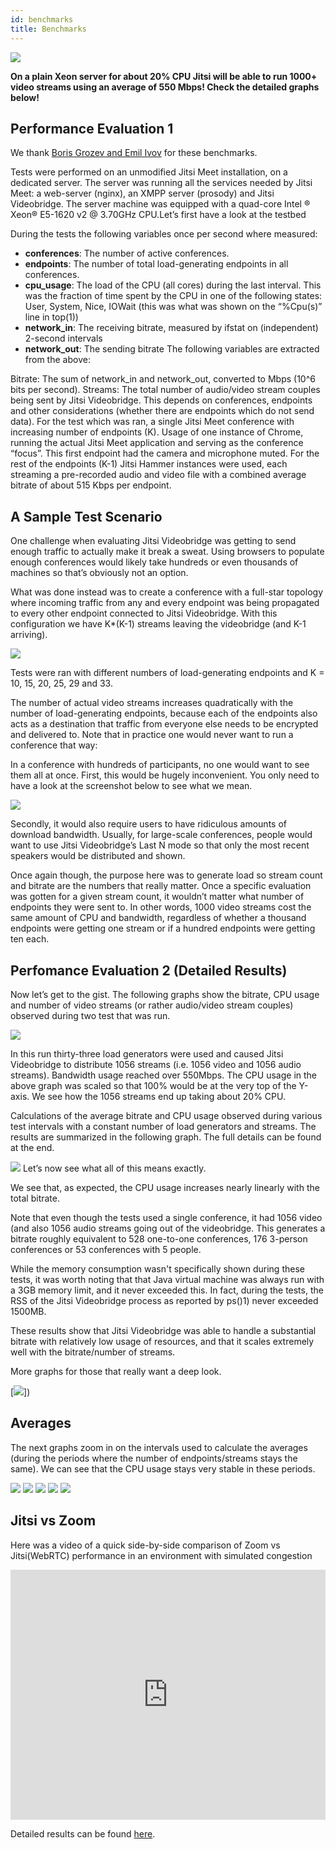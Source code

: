 ```yaml
---
id: benchmarks
title: Benchmarks
---
```


[<img src="/img/bench.png"></img>]()

**On a plain Xeon server for about 20% CPU Jitsi will be able to run 1000+ video streams using an average of 550 Mbps! Check the detailed graphs below!**

## Performance Evaluation 1

We thank [Boris Grozev and Emil Ivov]() for these benchmarks.

Tests were performed on an unmodified Jitsi Meet installation, on a dedicated server. The server was running all the services needed by Jitsi Meet: a web-server (nginx), an XMPP server (prosody) and Jitsi Videobridge. The server machine was equipped with a quad-core Intel ® Xeon® E5-1620 v2 @ 3.70GHz CPU.Let’s first have a look at the testbed

During the tests the following variables once per second where measured:

- **conferences**: The number of active conferences.
- **endpoints**: The number of total load-generating endpoints in all conferences.
- **cpu_usage**: The load of the CPU (all cores) during the last interval. This was the fraction of time spent by the CPU in one of the following states: User, System, Nice, IOWait (this was what was shown on the “%Cpu(s)” line in top(1))
- **network_in**: The receiving bitrate, measured by ifstat on (independent) 2-second intervals
- **network_out**: The sending bitrate
  The following variables are extracted from the above:

Bitrate: The sum of network_in and network_out, converted to Mbps (10^6 bits per second).
Streams: The total number of audio/video stream couples being sent by Jitsi Videobridge. This depends on conferences, endpoints and other considerations (whether there are endpoints which do not send data).
For the test which was ran, a single Jitsi Meet conference with increasing number of endpoints (K). Usage of one instance of Chrome, running the actual Jitsi Meet application and serving as the conference “focus”. This first endpoint had the camera and microphone muted. For the rest of the endpoints (K-1) Jitsi Hammer instances were used, each streaming a pre-recorded audio and video file with a combined average bitrate of about 515 Kbps per endpoint.

## A Sample Test Scenario

One challenge when evaluating Jitsi Videobridge was getting to send enough traffic to actually make it break a sweat. Using browsers to populate enough conferences would likely take hundreds or even thousands of machines so that’s obviously not an option.

What was done instead was to create a conference with a full-star topology where incoming traffic from any and every endpoint was being propagated to every other endpoint connected to Jitsi Videobridge. With this configuration we have K\*(K-1) streams leaving the videobridge (and K-1 arriving).

[<img src="https://desktop.jitsi.org/wiki/pub/jvb-eval-topology.png"></img>]()

Tests were ran with different numbers of load-generating endpoints and K = 10, 15, 20, 25, 29 and 33.

The number of actual video streams increases quadratically with the number of load-generating endpoints, because each of the endpoints also acts as a destination that traffic from everyone else needs to be encrypted and delivered to. Note that in practice one would never want to run a conference that way:

In a conference with hundreds of participants, no one would want to see them all at once. First, this would be hugely inconvenient. You only need to have a look at the screenshot below to see what we mean.

[<img src="https://desktop.jitsi.org/wiki/pub/jvb-eval-bbb.png"></img>]()

Secondly, it would also require users to have ridiculous amounts of download bandwidth. Usually, for large-scale conferences, people would want to use Jitsi Videobridge’s Last N mode so that only the most recent speakers would be distributed and shown.

Once again though, the purpose here was to generate load so stream count and bitrate are the numbers that really matter. Once a specific evaluation was gotten for a given stream count, it wouldn’t matter what number of endpoints they were sent to. In other words, 1000 video streams cost the same amount of CPU and bandwidth, regardless of whether a thousand endpoints were getting one stream or if a hundred endpoints were getting ten each.

## Perfomance Evaluation 2 (Detailed Results)

Now let’s get to the gist. The following graphs show the bitrate, CPU usage and number of video streams (or rather audio/video stream couples) observed during two test that was run.

[<img src="https://desktop.jitsi.org/wiki/pub/jvb-eval-graph1-1000streams.png"></img>]()

In this run thirty-three load generators were used and caused Jitsi Videobridge to distribute 1056 streams (i.e. 1056 video and 1056 audio streams). Bandwidth usage reached over 550Mbps. The CPU usage in the above graph was scaled so that 100% would be at the very top of the Y-axis. We see how the 1056 streams end up taking about 20% CPU.

Calculations of the average bitrate and CPU usage observed during various test intervals with a constant number of load generators and streams. The results are summarized in the following graph. The full details can be found at the end.

[<img src="https://desktop.jitsi.org/wiki/pub/jvb-eval-graph1-bitratevscpu.png"></img>]()
Let’s now see what all of this means exactly.

We see that, as expected, the CPU usage increases nearly linearly with the total bitrate.

Note that even though the tests used a single conference, it had 1056 video (and also 1056 audio streams going out of the videobridge. This generates a bitrate roughly equivalent to 528 one-to-one conferences, 176 3-person conferences or 53 conferences with 5 people.

While the memory consumption wasn't specifically shown during these tests, it was worth noting that that Java virtual machine was always run with a 3GB memory limit, and it never exceeded this. In fact, during the tests, the RSS of the Jitsi Videobridge process as reported by ps()1) never exceeded 1500MB.

These results show that Jitsi Videobridge was able to handle a substantial bitrate with relatively low usage of resources, and that it scales extremely well with the bitrate/number of streams.

More graphs for those that really want a deep look.

[<img src="https://desktop.jitsi.org/wiki/pub/jvb-eval-graph3-gradual.png"></img>])

## Averages

The next graphs zoom in on the intervals used to calculate the averages (during the periods where the number of endpoints/streams stays the same). We can see that the CPU usage stays very stable in these periods.

[<img src="https://desktop.jitsi.org/wiki/pub/jvb-eval-graph-interval1.png"></img>]()
[<img src="https://desktop.jitsi.org/wiki/pub/jvb-eval-graph-interval2.png"></img>]()
[<img src="https://desktop.jitsi.org/wiki/pub/jvb-eval-graph-interval3.png"></img>]()
[<img src="https://desktop.jitsi.org/wiki/pub/jvb-eval-graph-interval4.png"></img>]()
[<img src="https://desktop.jitsi.org/wiki/pub/jvb-eval-graph-interval5.png"></img>]()

## Jitsi vs Zoom

Here was a video of a quick side-by-side comparison of Zoom vs Jitsi(WebRTC) performance in an environment with simulated congestion

<iframe width="100%" height="400" src="https://www.youtube.com/embed/WFil-ZPE0-g" frameborder="0" allow="accelerometer; autoplay; encrypted-media; gyroscope; picture-in-picture" allowfullscreen></iframe>

Detailed results can be found [here](https://jitsi.org/news/a-simple-congestion-test-for-zoom/).
